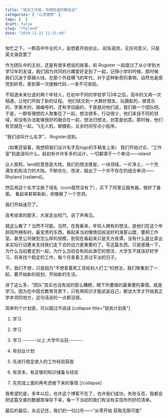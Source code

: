 ```yaml
---
title: "锐岚工作室，你想知道的都在这"
categories: [ "心灵随想" ]
tags: [  ]
draft: false
slug: "rhyland"
date: "2019-11-22 11:25:49"
---
```


匆忙之下，一群高中毕业的人，妄想着开始创业。
起名锐岚，无任何意义，只是英文谐音罢了

作为团队中的主创，还是有很多想说的故事，和 Rogister 一起度过了从小学到大学12年的友谊，我们因为共同的兴趣爱好走到了一起，记得小学的时候，那时候我们沉迷于穿越火线，在那个外挂横飞的年代，对于这种新奇的事物，自然也是感觉到好奇。直到第一次接触代码...一发不可收拾。

不知道未来仕途的两个年轻人，在初中不同的学校学习3年之后，高中的又再一次相遇，让他们开始了新的征程。
他们结交到一大群好朋友，玩摄影的，做音乐的，学美术的，搞编导的，还有学动画的，于是就对他们说，我们做一个团队吧。于是，一群有理想的人聚集在了一起，想法很多，行动很少，他们来自不同的领域，却没有办法能够很好的融合在一起，想法归想法，创意是创意。那时候，他们有空就在一起，飞无人机，聊摄影，业余时间写点小程序。

“我们该叫什么名字”， Rogister说到。

（如果还留着，我想把我们设计名字及logo的手稿发上来）
我们开始讨论，“工作室”到底该叫什么，起初有许许多多的设计，一切都源于一个单词——island

众人皆知，land的意思是大陆，我们的想法便是，一块领域，一片净土，一个充满生机和活力的大陆，不断优化、改进，敲出了一个并不存在的组合单词——Rhyland [raɪlænd]。

然后用这个名字注册了域名（com竟然没有了），买下了阿里云服务器，做好了备案。
看起来崭崭新新，却像极了一个空洞。

我们开始迷茫了。

高考结束的那天，大家走出校门，说了声再见。

就这么散了？当然不可能。当然，在我看来，年轻人拥有的想法，是他们在这个年龄段所拥有的，最宝贵的东西。看起来当初像情侣般说好的海誓山盟，要把工作室，甚至公司做到怎么样的规模，到现在看起来只是天方夜谭，没有什么是比拿出来实际行动更来支持我们走下去的动力更重要的了。写这篇东西，只是感慨一下，为什么当初要走到一起，为什么当初会有如此渺茫的想法，大学生不就该好好学习，将来找个稳定的工作，每个月拿着工资过平淡的日子。

不，我们不想，只是因为“不想拿着死工资给别人打工”的想法，我们聚集到了一起，要开始新的规划，开始新的生活。

讲了这么多，“团队”其实也没有说的那么糟糕，眼下所要做的最重要的事情，就是学习。因为在中国式教育背景下，只有用知识才能武装自己，都说大学才开始真正学本领的地方，这句话说的一点都没错。

简单列个计划表，可以跳过不阅读
[collapse title="锐岚计划表"]
1. 学习
1. 学习
1. 学习
-------以上 大学毕业前-------

4. 有创业计划
5. 先进行稳定收入的工作经验获取
6. 有资本，有足够的知识储备与经验
7. 先完成上面的再考虑接下来的事情
[/collapse]

我希望的是，多年以后，也许这个博客不在了，也许我们成功，失败与否，我都会把这篇文章的数据库保存下来，看一下当初的我们有没有实现所列好的清单。

最后的最后，永远记住，我们的一句口号——“从零开始 获取无限可能”